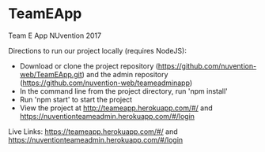 # TeamEApp
Team E App NUvention 2017

Directions to run our project locally (requires NodeJS):
- Download or clone the project repository (https://github.com/nuvention-web/TeamEApp.git) and the admin repository (https://github.com/nuvention-web/teameadminapp)
- In the command line from the project directory, run 'npm install'
- Run 'npm start' to start the project
- View the project at http://teameapp.herokuapp.com/#/ and https://nuventionteameadmin.herokuapp.com/#/login

Live Links: https://teameapp.herokuapp.com/#/ and https://nuventionteameadmin.herokuapp.com/#/login
